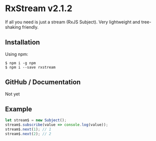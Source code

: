 # RxStream v2.1.2

If all you need is just a stream (RxJS Subject). Very lightweight and tree-shaking friendly.

## Installation

Using npm:
```shell
$ npm i -g npm
$ npm i --save rxstream
```

## GitHub / Documentation
Not yet

## Example
```javascript
let stream$ = new Subject();
stream$.subscribe(value => console.log(value));
stream$.next(1); // 1
stream$.next(2); // 2
```
